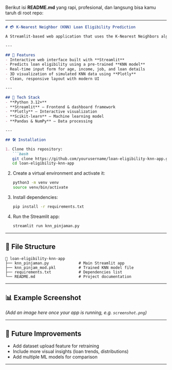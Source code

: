 Berikut isi **README.md** yang rapi, profesional, dan langsung bisa kamu taruh di root repo:

---

````markdown
# 💳 K-Nearest Neighbor (KNN) Loan Eligibility Prediction

A Streamlit-based web application that uses the K-Nearest Neighbors algorithm to predict loan eligibility based on user financial and demographic data.

---

## 🚀 Features
- Interactive web interface built with **Streamlit**
- Predicts loan eligibility using a pre-trained **KNN model**
- Real-time input form for age, income, job, and loan details
- 3D visualization of simulated KNN data using **Plotly**
- Clean, responsive layout with modern UI

---

## 🧠 Tech Stack
- **Python 3.12+**
- **Streamlit** – Frontend & dashboard framework  
- **Plotly** – Interactive visualization  
- **Scikit-learn** – Machine learning model  
- **Pandas & NumPy** – Data processing  

---

## 🛠️ Installation

1. Clone this repository:
   ```bash
   git clone https://github.com/yourusername/loan-eligibility-knn-app.git
   cd loan-eligibility-knn-app
````

2. Create a virtual environment and activate it:

   ```bash
   python3 -m venv venv
   source venv/bin/activate
   ```

3. Install dependencies:

   ```bash
   pip install -r requirements.txt
   ```

4. Run the Streamlit app:

   ```bash
   streamlit run knn_pinjaman.py
   ```

---

## 📂 File Structure

```
📁 loan-eligibility-knn-app
├── knn_pinjaman.py             # Main Streamlit app
├── knn_pinjam_mod.pkl          # Trained KNN model file
├── requirements.txt            # Dependencies list
└── README.md                   # Project documentation
```

---

## 📊 Example Screenshot

*(Add an image here once your app is running, e.g. `screenshot.png`)*

---

## 🧩 Future Improvements

* Add dataset upload feature for retraining
* Include more visual insights (loan trends, distributions)
* Add multiple ML models for comparison

---